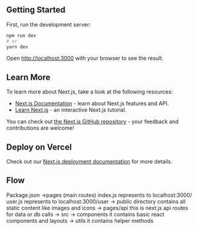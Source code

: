 ## Getting Started

First, run the development server:

```bash
npm run dev
# or
yarn dev
```

Open [http://localhost:3000](http://localhost:3000) with your browser to see the result.

## Learn More

To learn more about Next.js, take a look at the following resources:

- [Next.js Documentation](https://nextjs.org/docs) - learn about Next.js features and API.
- [Learn Next.js](https://nextjs.org/learn) - an interactive Next.js tutorial.

You can check out [the Next.js GitHub repository](https://github.com/vercel/next.js/) - your feedback and contributions are welcome!

## Deploy on Vercel

Check out our [Next.js deployment documentation](https://nextjs.org/docs/deployment) for more details.

## Flow

Package.json
    ->pages (main routes)
        index.js represents to localhost:3000/
        user.js represents to localhost:3000/user
    -> public directory contains all static content like images and icons
    -> pages/api
       this is next.js api routes for data or db calls
    -> src
        -> components 
            it contains basic react components and layouts
        -> utils 
            it contains helper methods
